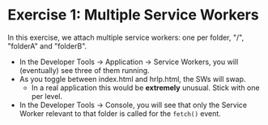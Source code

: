 # Exercise 1: Multiple Service Workers

In this exercise, we attach multiple service workers: one per folder, "/", "folderA" and "folderB".

 - In the Developer Tools -> Application -> Service Workers, you will (eventually) see three of them running.
 - As you toggle between index.html and hrlp.html, the SWs will swap.
    - In a real application this would be **extremely** unusual.  Stick with one per level.
 - In the Developer Tools -> Console, you will see that only the Service Worker relevant to that folder is called for the `fetch()` event.
